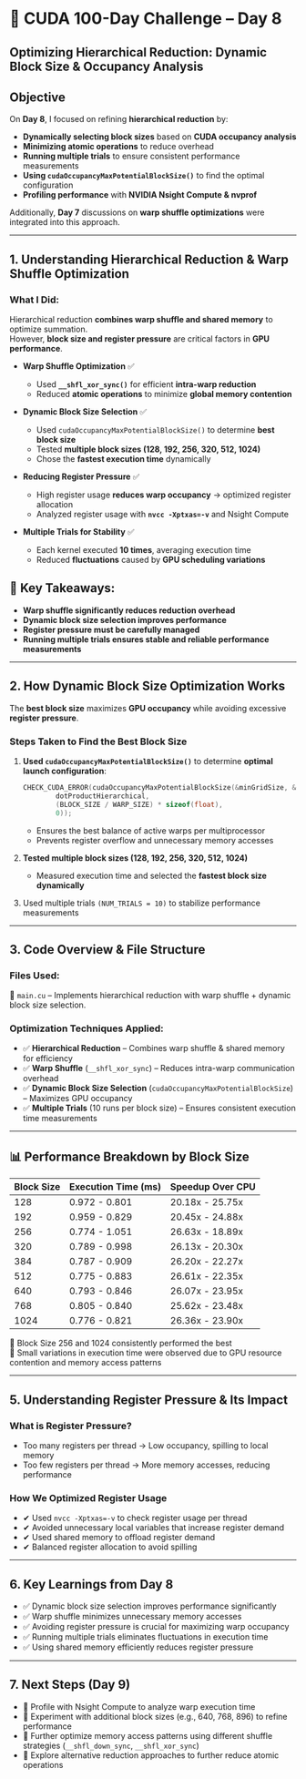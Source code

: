 # 🚀 CUDA 100-Day Challenge – Day 8  

## **Optimizing Hierarchical Reduction: Dynamic Block Size & Occupancy Analysis**  

## **Objective**  
On **Day 8**, I focused on refining **hierarchical reduction** by:  
- **Dynamically selecting block sizes** based on **CUDA occupancy analysis**
- **Minimizing atomic operations** to reduce overhead
- **Running multiple trials** to ensure consistent performance measurements
- **Using `cudaOccupancyMaxPotentialBlockSize()`** to find the optimal configuration
- **Profiling performance** with **NVIDIA Nsight Compute & nvprof**

Additionally, **Day 7** discussions on **warp shuffle optimizations** were integrated into this approach.  

---

## **1. Understanding Hierarchical Reduction & Warp Shuffle Optimization**  

### **What I Did:**  
Hierarchical reduction **combines warp shuffle and shared memory** to optimize summation.  
However, **block size and register pressure** are critical factors in **GPU performance**.  

- **Warp Shuffle Optimization** ✅
    - Used **`__shfl_xor_sync()`** for efficient **intra-warp reduction**
    - Reduced **atomic operations** to minimize **global memory contention**

- **Dynamic Block Size Selection** ✅
    - Used `cudaOccupancyMaxPotentialBlockSize()` to determine **best block size**
    - Tested **multiple block sizes (128, 192, 256, 320, 512, 1024)**
    - Chose the **fastest execution time** dynamically

- **Reducing Register Pressure** ✅
    - High register usage **reduces warp occupancy** → optimized register allocation
    - Analyzed register usage with **`nvcc -Xptxas=-v`** and Nsight Compute

- **Multiple Trials for Stability** ✅
    - Each kernel executed **10 times**, averaging execution time
    - Reduced **fluctuations** caused by **GPU scheduling variations**

## 📌 **Key Takeaways:**  
- **Warp shuffle significantly reduces reduction overhead**
- **Dynamic block size selection improves performance**
- **Register pressure must be carefully managed**
- **Running multiple trials ensures stable and reliable performance measurements**

---
## **2. How Dynamic Block Size Optimization Works**  
The **best block size** maximizes **GPU occupancy** while avoiding excessive **register pressure**.  

### **Steps Taken to Find the Best Block Size**  
1. **Used `cudaOccupancyMaxPotentialBlockSize()`** to determine **optimal launch configuration**:  
   ```cpp
   CHECK_CUDA_ERROR(cudaOccupancyMaxPotentialBlockSize(&minGridSize, &maxBlockSize, 
           dotProductHierarchical, 
           (BLOCK_SIZE / WARP_SIZE) * sizeof(float), 
           0));
   ```

   - Ensures the best balance of active warps per multiprocessor
   - Prevents register overflow and unnecessary memory accesses

2. **Tested multiple block sizes (128, 192, 256, 320, 512, 1024)**
   - Measured execution time and selected the **fastest block size dynamically**
3. Used multiple trials `(NUM_TRIALS = 10)` to stabilize performance measurements

---

## **3. Code Overview & File Structure**
### Files Used:
📌 `main.cu` – Implements hierarchical reduction with warp shuffle + dynamic block size selection.

### Optimization Techniques Applied:
- ✅ **Hierarchical Reduction** – Combines warp shuffle & shared memory for efficiency
- ✅ **Warp Shuffle** (`__shfl_xor_sync`) – Reduces intra-warp communication overhead
- ✅ **Dynamic Block Size Selection** (`cudaOccupancyMaxPotentialBlockSize`) – Maximizes GPU occupancy
- ✅ **Multiple Trials** (10 runs per block size) – Ensures consistent execution time measurements

---

## 📊 **Performance Breakdown by Block Size**

| Block Size | Execution Time (ms) | Speedup Over CPU |
|------------|---------------------|------------------|
| 128        | 0.972 - 0.801       | 20.18x - 25.75x  |
| 192        | 0.959 - 0.829       | 20.45x - 24.88x  |
| 256        | 0.774 - 1.051       | 26.63x - 18.89x  |
| 320        | 0.789 - 0.998       | 26.13x - 20.30x  |
| 384        | 0.787 - 0.909       | 26.20x - 22.27x  |
| 512        | 0.775 - 0.883       | 26.61x - 22.35x  |
| 640        | 0.793 - 0.846       | 26.07x - 23.95x  |
| 768        | 0.805 - 0.840       | 25.62x - 23.48x  |
| 1024       | 0.776 - 0.821       | 26.36x - 23.90x  |

🔹 Block Size 256 and 1024 consistently performed the best  
🔹 Small variations in execution time were observed due to GPU resource contention and memory access patterns

---

## **5. Understanding Register Pressure & Its Impact**
### **What is Register Pressure?**
- Too many registers per thread → Low occupancy, spilling to local memory
- Too few registers per thread → More memory accesses, reducing performance

### **How We Optimized Register Usage**
- ✔ Used `nvcc -Xptxas=-v` to check register usage per thread
- ✔ Avoided unnecessary local variables that increase register demand
- ✔ Used shared memory to offload register demand
- ✔ Balanced register allocation to avoid spilling

---

## **6. Key Learnings from Day 8**
- ✅ Dynamic block size selection improves performance significantly
- ✅ Warp shuffle minimizes unnecessary memory accesses
- ✅ Avoiding register pressure is crucial for maximizing warp occupancy
- ✅ Running multiple trials eliminates fluctuations in execution time
- ✅ Using shared memory efficiently reduces register pressure

---

## **7. Next Steps (Day 9)**
- 🔹 Profile with Nsight Compute to analyze warp execution time
- 🔹 Experiment with additional block sizes (e.g., 640, 768, 896) to refine performance
- 🔹 Further optimize memory access patterns using different shuffle strategies (`__shfl_down_sync`, `__shfl_xor_sync`)
- 🔹 Explore alternative reduction approaches to further reduce atomic operations